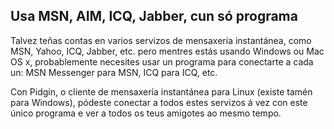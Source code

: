<?php require("../../entete.php"); ?> <?php require("../../base.php"); ?>

<div id="corps">

<h2>Usa MSN, AIM, ICQ, Jabber, cun só programa</h2>

Talvez teñas contas en varios servizos de mensaxería instantánea, como MSN, Yahoo, ICQ, Jabber, etc. pero mentres estás usando Windows ou Mac OS x, probablemente necesites usar un programa para conectarte a cada un: MSN Messenger para MSN, ICQ para ICQ, etc.

Con Pidgin, o cliente de mensaxería instantánea para Linux (existe tamén para Windows), pódeste conectar a todos estes servizos á vez con este único programa e ver a todos os teus amigotes ao mesmo tempo.

</div>  
